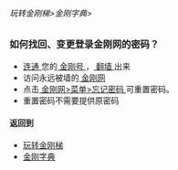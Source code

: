 ###### 玩转金刚梯>金刚字典>

### 如何找回、变更登录金刚网的密码？

- [ 连通 ](https://github.com/a2zitpro/web/blob/master/LadderFree/kkDictionary/KKIDsUsage.md)您的[ 金刚号 ](https://github.com/a2zitpro/web/blob/master/LadderFree/kkDictionary/KKID.md)，[ 翻墙 ](https://github.com/a2zitpro/web/blob/master/LadderFree/kkDictionary/OverTheWall.md)出来
- 访问永远被墙的[ 金刚网 ](https://github.com/a2zitpro/web/blob/master/LadderFree/kkDictionary/KKSiteZh.md)
- 点击[ 金刚网>菜单>忘记密码 ](https://www.atozitpro.net/zh/password-reset/)可重置密码。
- 重置密码不需要提供原密码

#### 返回到
- [玩转金刚梯](https://github.com/a2zitpro/web/blob/master/LadderFree/A.md)
- [金刚字典](https://github.com/a2zitpro/web/blob/master/LadderFree/kkDictionary/KKDictionary.md)


